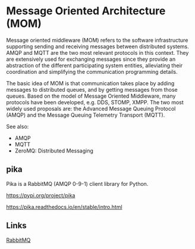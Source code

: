 # Message Oriented Architecture (MOM)

Message oriented middleware (MOM) refers to the software infrastructure supporting sending and receiving messages between distributed systems. AMQP and MQTT are the two most relevant protocols in this context. They are extensively used for exchanging messages since they provide an abstraction of the different participating system entities, alleviating their coordination and simplifying the communication programming details.

The basic idea of MOM is that communication takes place by adding messages to distributed queues, and by getting messages from those queues. Based on the model of Message Oriented Middleware, many protocols have been developed, e.g. DDS, STOMP, XMPP. The two most widely used proposals are: the Advanced Message Queuing Protocol (AMQP) and the Message Queuing Telemetry Transport (MQTT).

See also:

- AMQP
- MQTT
- ZeroMQ: Distributed Messaging

## pika

Pika is a RabbitMQ (AMQP 0-9-1) client library for Python.

https://pypi.org/project/pika

https://pika.readthedocs.io/en/stable/intro.html

## Links

[RabbitMQ](technologies/brokers/rabbitmq.md)
